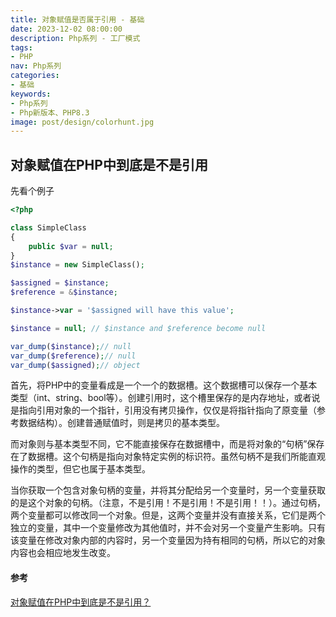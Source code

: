 ```yaml
---
title: 对象赋值是否属于引用 - 基础
date: 2023-12-02 08:00:00
description: Php系列 - 工厂模式
tags:
- PHP
nav: Php系列
categories:
- 基础
keywords:
- Php系列
- Php新版本、PHP8.3
image: post/design/colorhunt.jpg
---
```


## 对象赋值在PHP中到底是不是引用

先看个例子
```php
<?php

class SimpleClass
{
    public $var = null;
}
$instance = new SimpleClass();

$assigned = $instance;
$reference = &$instance;

$instance->var = '$assigned will have this value';

$instance = null; // $instance and $reference become null

var_dump($instance);// null
var_dump($reference);// null
var_dump($assigned);// object
```

首先，将PHP中的变量看成是一个一个的数据槽。这个数据槽可以保存一个基本类型（int、string、bool等）。创建引用时，这个槽里保存的是内存地址，或者说是指向引用对象的一个指针，引用没有拷贝操作，仅仅是将指针指向了原变量（参考数据结构）。创建普通赋值时，则是拷贝的基本类型。

而对象则与基本类型不同，它不能直接保存在数据槽中，而是将对象的“句柄”保存在了数据槽。这个句柄是指向对象特定实例的标识符。虽然句柄不是我们所能直观操作的类型，但它也属于基本类型。

当你获取一个包含对象句柄的变量，并将其分配给另一个变量时，另一个变量获取的是这个对象的句柄。（注意，不是引用！不是引用！不是引用！！）。通过句柄，两个变量都可以修改同一个对象。但是，这两个变量并没有直接关系，它们是两个独立的变量，其中一个变量修改为其他值时，并不会对另一个变量产生影响。只有该变量在修改对象内部的内容时，另一个变量因为持有相同的句柄，所以它的对象内容也会相应地发生改变。

#### 参考

[对象赋值在PHP中到底是不是引用？](https://mp.weixin.qq.com/s/wKIU83A7u1ENQF32jX5FSQ)

